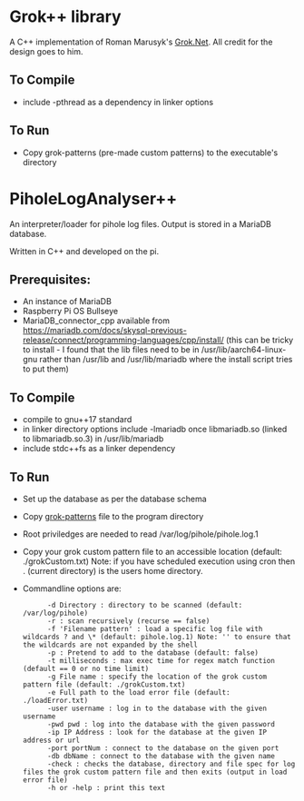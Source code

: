 # Grok++ library
A C++ implementation of Roman Marusyk's [Grok.Net](https://github.com/Marusyk/grok.net). All credit for the design goes to him.

## To Compile
- include -pthread as a dependency in linker options

## To Run
- Copy grok-patterns (pre-made custom patterns) to the executable's directory

# PiholeLogAnalyser++
An interpreter/loader for pihole log files. Output is stored in a MariaDB database.

Written in C++ and developed on the pi.

## Prerequisites:
- An instance of MariaDB 
- Raspberry Pi OS Bullseye
- MariaDB_connector_cpp available from https://mariadb.com/docs/skysql-previous-release/connect/programming-languages/cpp/install/ (this can be tricky to install - I found that the lib files need to be in /usr/lib/aarch64-linux-gnu rather than /usr/lib and /usr/lib/mariadb where the install script tries to put them)

## To Compile
- compile to gnu++17 standard
- in linker directory options include -lmariadb once libmariadb.so (linked to libmariadb.so.3) in /usr/lib/mariadb
- include stdc++fs as a linker dependency

## To Run
- Set up the database as per the database schema
- Copy [grok-patterns](http://grokconstructor.appspot.com/groklib/grok-patterns) file to the program directory
- Root priviledges are needed to read /var/log/pihole/pihole.log.1 
- Copy your grok custom pattern file to an accessible location (default: ./grokCustom.txt) Note: if you have scheduled execution using cron then . (current directory) is the users home directory. 
- Commandline options are:

            -d Directory : directory to be scanned (default: /var/log/pihole)
            -r : scan recursively (recurse == false)
            -f 'Filename pattern' : load a specific log file with wildcards ? and \* (default: pihole.log.1) Note: '' to ensure that the wildcards are not expanded by the shell
            -p : Pretend to add to the database (default: false)
            -t milliseconds : max exec time for regex match function (default == 0 or no time limit)
            -g File name : specify the location of the grok custom pattern file (default: ./grokCustom.txt)
            -e Full path to the load error file (default: ./loadError.txt)
            -user username : log in to the database with the given username
            -pwd pwd : log into the database with the given password
            -ip IP Address : look for the database at the given IP address or url
            -port portNum : connect to the database on the given port
            -db dbName : connect to the database with the given name
            -check : checks the database, directory and file spec for log files the grok custom pattern file and then exits (output in load error file)
            -h or -help : print this text
